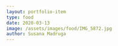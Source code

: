 ```yaml
---
layout: portfolio-item
type: food
date: 2020-03-13
image: /assets/images/food/IMG_5872.jpg
author: Susana Madruga
---
```


